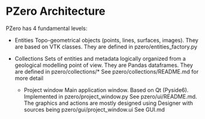 # PZero Architecture

PZero has 4 fundamental levels:

  - Entities
    Topo-geometrical objects (points, lines, surfaces, images).
		They are based on VTK classes.
    They are defined in pzero/entities_factory.py

  - Collections
    Sets of entities and metadata logically organized from a geological modelling point of view.
		They are Pandas dataframes.
		They are defined in pzero/collections/*
		See pzero/collections/README.md for more detail

	- Project window
		Main application window.
		Based on Qt (Pyside6).
		Implemented in pzero/project_window.py
		See pzero/ui/README.md.
		The graphics and actions are mostly designed using Designer
		with sources being pzero/gui/project_window.ui
		See GUI.md

